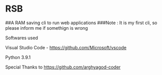 # RSB
##A RAM saving cli to run web applications
###Note : It is my first cli, so please inform me if somethign is wrong

Softwares used

Visual Studio Code - https://github.com/Microsoft/vscode

Python 3.9.1

Special Thanks to https://github.com/arghyagod-coder

